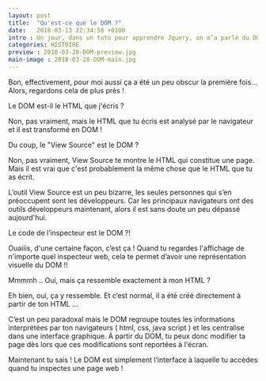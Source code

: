```yaml
---
layout: post
title:  "Qu'est-ce que le DOM ?"
date:   2018-03-13 22:34:58 +0100
intro : Un jour, dans un tuto pour apprendre Jquery, on m’a parlé du DOM, tu ne connais pas le DOM ? Mais si, le DOM ! Le Document Object Model voyons !
categories: HISTOIRE
preview : 2018-03-28-DOM-preview.jpg
main-image : 2018-03-28-DOM-main.jpg
---
```




Bon, effectivement, pour moi aussi ça a été un peu obscur la première fois…  Alors, regardons cela de plus près !

Le DOM est-il le HTML que j'écris ?

Non, pas vraiment, mais le HTML que tu écris est analysé par le navigateur et il est transformé en DOM !


Du coup, le "View Source" est le DOM ?

Non, pas vraiment, View Source te montre le HTML qui constitue une page. Mais il est vrai que c'est probablement la même chose que le HTML que tu as écrit.

L’outil View Source est un peu bizarre, les seules personnes qui s’en préoccupent sont les développeurs. Car les principaux navigateurs ont des outils développeurs maintenant, alors il est sans doute un peu dépassé aujourd'hui.


Le code de l’inspecteur est le DOM ?!

Ouaiiis, d'une certaine façon, c’est ça ! Quand tu regardes l'affichage de n'importe quel inspecteur web, cela te permet d’avoir une représentation visuelle du DOM !!


Mmmmh .. Oui, mais ça ressemble exactement à mon HTML ?

Eh bien, oui, ça y ressemble. Et c’est normal, il a été créé directement à partir de ton HTML …

C’est un peu paradoxal mais le DOM regroupe toutes les informations interprétées par ton navigateurs ( html, css, java script ) et les centralise dans une interface graphique. À partir du DOM, tu peux donc modifier ta page dès lors que ces modifications sont reportées à l'écran.

Maintenant tu sais ! Le DOM est simplement l’interface à laquelle tu accèdes quand tu inspectes une page web !
